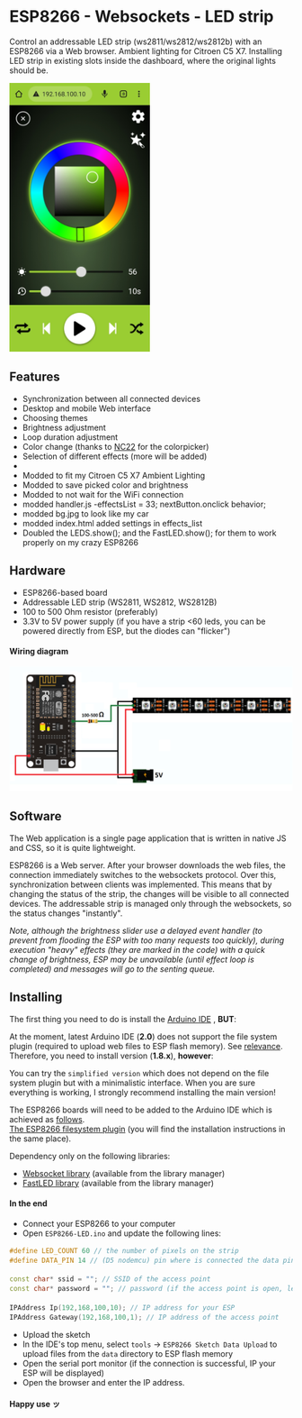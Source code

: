 # ESP8266 - Websockets - LED strip

Control an addressable LED strip (ws2811/ws2812/ws2812b) with an ESP8266 via a Web browser. 
Ambient lighting for Citroen C5 X7. 
Installing LED strip in existing slots inside the dashboard, where the original lights should be.

<img src="images/mobile-app.jpg" width="250">

## Features
* Synchronization between all connected devices
* Desktop and mobile Web interface
* Сhoosing themes
* Brightness adjustment
* Loop duration adjustment
* Color change (thanks to [NC22](https://github.com/NC22/HTML5-Color-Picker) for the colorpicker)
* Selection of different effects (more will be added)
* 
* Modded to fit my Citroen C5 X7 Ambient Lighting
* Modded to save picked color and brightness
* Modded to not wait for the WiFi connection
* modded handler.js -effectsList = 33; nextButton.onclick behavior;
* modded bg.jpg to look like my car
* modded index.html added settings in effects_list
* Doubled the LEDS.show(); and the FastLED.show(); for them to work properly on my crazy ESP8266

## Hardware
* ESP8266-based board
* Addressable LED strip (WS2811, WS2812, WS2812B)
* 100 to 500 Ohm resistor (preferably)
* 3.3V to 5V power supply (if you have a strip <60 leds, you can be powered directly from ESP, but the diodes can "flicker")

#### Wiring diagram
![scheme](images/wiring-diagram.jpg)

## Software
The Web application is a single page application that is written in native JS and CSS, so it is quite lightweight.

ESP8266 is a Web server. After your browser downloads the web files, the connection immediately switches to the websockets protocol. Over this, synchronization between clients was implemented. This means that by changing the status of the strip, the changes will be visible to all connected devices. The addressable strip is managed only through the websockets, so the status changes "instantly".

*Note, although the brightness slider use a delayed event handler (to prevent from flooding the ESP with too many requests too quickly), during execution "heavy" effects (they are marked in the code) with a quick change of brightness, ESP may be unavailable (until effect loop is completed) and messages will go to the senting queue.*
## Installing
The first thing you need to do is install the [Arduino IDE](https://www.arduino.cc/en/software) , **BUT**:

At the moment, latest Arduino IDE (**2.0**) does not support the file system plugin (required to upload web files to ESP flash memory). See [relevance](https://github.com/arduino/arduino-ide/issues/58).\
Therefore, you need to install version (**1.8.x**), **however**:

You can try the `simplified version` which does not depend on the file system plugin but with a minimalistic interface. When you are sure everything is working, I strongly recommend installing the main version!

The ESP8266 boards will need to be added to the Arduino IDE which is achieved as [follows](https://github.com/esp8266/Arduino).\
[The ESP8266 filesystem plugin](https://github.com/esp8266/arduino-esp8266fs-plugin) (you will find the installation instructions in the same place).

Dependency only on the following libraries:
* [Websocket library](https://github.com/Links2004/arduinoWebSockets) (available from the library manager)
* [FastLED library](https://github.com/FastLED/FastLED) (available from the library manager)
#### In the end
* Connect your ESP8266 to your computer
* Open `ESP8266-LED.ino` and update the following lines:
```c++
#define LED_COUNT 60 // the number of pixels on the strip
#define DATA_PIN 14 // (D5 nodemcu) pin where is connected the data pin

const char* ssid = ""; // SSID of the access point
const char* password = ""; // password (if the access point is open, leave it empty)

IPAddress Ip(192,168,100,10); // IP address for your ESP
IPAddress Gateway(192,168,100,1); // IP address of the access point
```
* Upload the sketch
* In the IDE's top menu, select `tools` -> `ESP8266 Sketch Data Upload` to upload files from the `data` directory to ESP flash memory
* Open the serial port monitor (if the connection is successful, IP your ESP will be displayed)
* Open the browser and enter the IP address.
#### Happy use ッ
